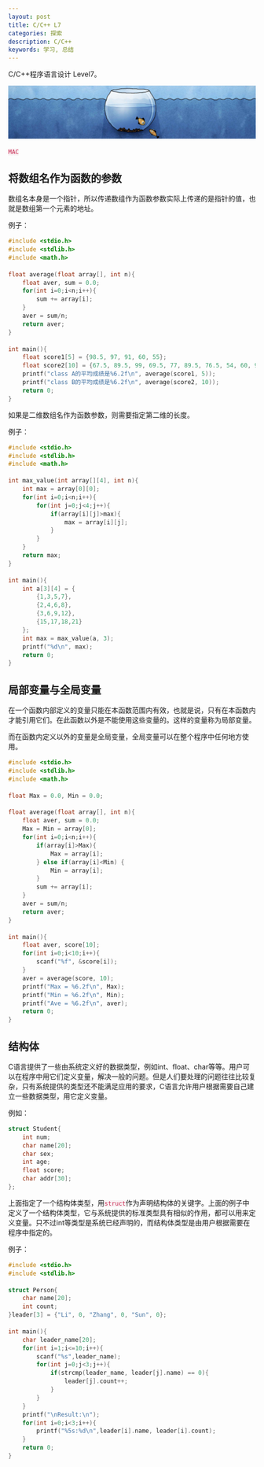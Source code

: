 ```yaml
---
layout: post
title: C/C++ L7
categories: 探索
description: C/C++
keywords: 学习, 总结
---
```


C/C++程序语言设计 Level7。

![](/images/discovery/3.jpeg)

<code style="color:#c7254e;background-color:#f9f2f4;">MAC</code>


## 将数组名作为函数的参数
数组名本身是一个指针，所以传递数组作为函数参数实际上传递的是指针的值，也就是数组第一个元素的地址。

例子：
```c
#include <stdio.h>
#include <stdlib.h>
#include <math.h>

float average(float array[], int n){
	float aver, sum = 0.0;
	for(int i=0;i<n;i++){
		sum += array[i];
	}
	aver = sum/n;
	return aver;
}

int main(){
	float score1[5] = {98.5, 97, 91, 60, 55};
	float score2[10] = {67.5, 89.5, 99, 69.5, 77, 89.5, 76.5, 54, 60, 99.5};
	printf("class A的平均成绩是%6.2f\n", average(score1, 5));
	printf("class B的平均成绩是%6.2f\n", average(score2, 10));
	return 0;
}
```

如果是二维数组名作为函数参数，则需要指定第二维的长度。

例子：
```c
#include <stdio.h>
#include <stdlib.h>
#include <math.h>

int max_value(int array[][4], int n){
	int max = array[0][0];
	for(int i=0;i<n;i++){
		for(int j=0;j<4;j++){
			if(array[i][j]>max){
				max = array[i][j];
			}
		}
	}
	return max;
}

int main(){
	int a[3][4] = {
		{1,3,5,7},
		{2,4,6,8},
		{3,6,9,12},
		{15,17,18,21}
	};
	int max = max_value(a, 3);
	printf("%d\n", max);
	return 0;
}
```

## 局部变量与全局变量
在一个函数内部定义的变量只能在本函数范围内有效，也就是说，只有在本函数内才能引用它们。在此函数以外是不能使用这些变量的。这样的变量称为局部变量。

而在函数内定义以外的变量是全局变量，全局变量可以在整个程序中任何地方使用。

```c
#include <stdio.h>
#include <stdlib.h>
#include <math.h>

float Max = 0.0, Min = 0.0;

float average(float array[], int n){
	float aver, sum = 0.0;
	Max = Min = array[0];
	for(int i=0;i<n;i++){
		if(array[i]>Max){
			Max = array[i];
		} else if(array[i]<Min) {
			Min = array[i];
		}
		sum += array[i];
	}
	aver = sum/n;
	return aver;
}

int main(){
	float aver, score[10];
	for(int i=0;i<10;i++){
		scanf("%f", &score[i]);
	}
	aver = average(score, 10);
	printf("Max = %6.2f\n", Max);
	printf("Min = %6.2f\n", Min);
	printf("Ave = %6.2f\n", aver);
	return 0;
}
```

## 结构体
C语言提供了一些由系统定义好的数据类型，例如int、float、char等等。用户可以在程序中用它们定义变量，解决一般的问题。但是人们要处理的问题往往比较复杂，只有系统提供的类型还不能满足应用的要求，C语言允许用户根据需要自己建立一些数据类型，用它定义变量。

例如：
```c
struct Student{
	int num;
	char name[20];
	char sex;
	int age;
	float score;
	char addr[30];
};
```

上面指定了一个结构体类型，用<code style="color:#c7254e;background-color:#f9f2f4;">struct</code>作为声明结构体的关键字。上面的例子中定义了一个结构体类型，它与系统提供的标准类型具有相似的作用，都可以用来定义变量。只不过int等类型是系统已经声明的，而结构体类型是由用户根据需要在程序中指定的。

例子：
```c
#include <stdio.h>
#include <stdlib.h>

struct Person{
	char name[20];
	int count;
}leader[3] = {"Li", 0, "Zhang", 0, "Sun", 0};

int main(){
	char leader_name[20];
	for(int i=1;i<=10;i++){
		scanf("%s",leader_name);
		for(int j=0;j<3;j++){
			if(strcmp(leader_name, leader[j].name) == 0){
				leader[j].count++;
			}
		}
	}
	printf("\nResult:\n");
	for(int i=0;i<3;i++){
		printf("%5s:%d\n",leader[i].name, leader[i].count);
	}
	return 0;
}
```